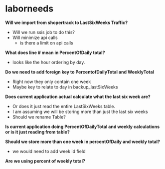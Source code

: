 # laborneeds


**Will we import from shopertrack to LastSixWeeks Traffic?**
  * Will we run ssis job to do this?
  * Will minimize api calls
    * is there a limit on api calls
  
  
**What does line # mean in PercentOfDaily total?**
  * looks like the hour ordering by day.


**Do we need to add foreign key to PercentofDailyTotal and WeeklyTotal**
  * Right now they only contain one week
  * Maybe key to relate to day in backup_lastSixWeeks
  
**Does current application actual calculate what the last six week are?**
   * Or does it just read the entire LastSixWeeks table.
   * I am assuming we will be storing more than just the last six weeks
   * Should we rename Table?
   
**Is current application doing PercentOfDailyTotal and weekly calculations or is it just reading from table?** 
  
**Should we store more than one week in percentOfDaily and weekly total?**
   * we would need to add week id field 
   
**Are we using percent of weekly total?**
   
